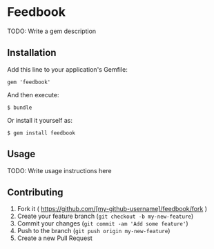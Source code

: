 # Feedbook

TODO: Write a gem description

## Installation

Add this line to your application's Gemfile:

    gem 'feedbook'

And then execute:

    $ bundle

Or install it yourself as:

    $ gem install feedbook

## Usage

TODO: Write usage instructions here

## Contributing

1. Fork it ( https://github.com/[my-github-username]/feedbook/fork )
2. Create your feature branch (`git checkout -b my-new-feature`)
3. Commit your changes (`git commit -am 'Add some feature'`)
4. Push to the branch (`git push origin my-new-feature`)
5. Create a new Pull Request
